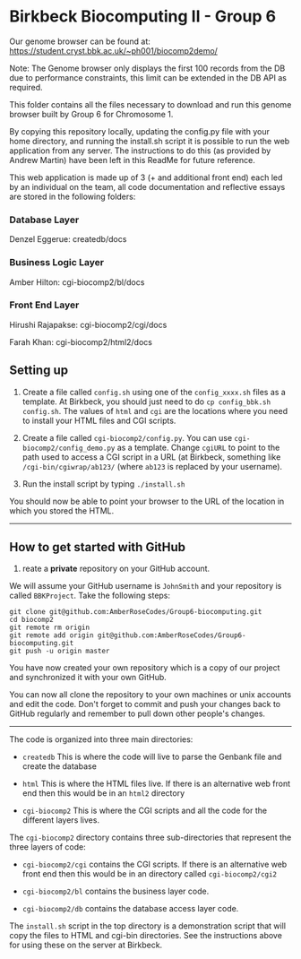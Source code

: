 Birkbeck Biocomputing II - Group 6
======================================

Our genome browser can be found at: 
https://student.cryst.bbk.ac.uk/~ph001/biocomp2demo/

Note: The Genome browser only displays the first 100 records from the DB due to performance constraints, this limit can be extended in the DB API as required. 

This folder contains all the files necessary to download and run this genome browser built by Group 6 for Chromosome 1. 

By copying this repository locally, updating the config.py file with your home directory, and running the install.sh script it is possible to run the web application from any server.  The instructions to do this (as provided by Andrew Martin) have been left in this ReadMe for future reference. 

This web application is made up of 3 (+ and additional front end) each led by an individual on the team, all code documentation and reflective essays are stored in the following folders: 

### Database Layer
Denzel Eggerue: createdb/docs

### Business Logic Layer
Amber Hilton: cgi-biocomp2/bl/docs

### Front End Layer
Hirushi Rajapakse: cgi-biocomp2/cgi/docs 

Farah Khan: cgi-biocomp2/html2/docs 



## Setting up 

1. Create a file called `config.sh` using one of the `config_xxxx.sh`
files as a template. At Birkbeck, you should just need to do `cp
config_bbk.sh config.sh`. The values of `html` and `cgi`
are the locations where you need to install your HTML files and CGI
scripts.

2. Create a file called `cgi-biocomp2/config.py`. You can use
`cgi-biocomp2/config_demo.py` as a template. Change `cgiURL` to point
to the path used to access a CGI script in a URL (at Birkbeck,
something like `/cgi-bin/cgiwrap/ab123/` (where `ab123` is replaced by
your username).

3. Run the install script by typing `./install.sh`

You should now be able to point your browser to the URL of the
location in which you stored the HTML.

-----------------------------------------------------------------------

How to get started with GitHub
------------------------

1. reate a **private** repository on your GitHub account.

We will assume your GitHub username is `JohnSmith` and your repository
is called `BBKProject`. Take the following steps:

```
git clone git@github.com:AmberRoseCodes/Group6-biocomputing.git
cd biocomp2
git remote rm origin
git remote add origin git@github.com:AmberRoseCodes/Group6-biocomputing.git
git push -u origin master
```

You have now created your own repository which is a copy of our project and 
synchronized it with your own GitHub.

You can now all clone the repository to your own machines or unix
accounts and edit the code. Don't forget to commit and push your
changes back to GitHub regularly and remember to pull down other
people's changes.

-----------------------------------------------------------------------

The code is organized into three main directories:

- `createdb` This is where the code will live to parse the Genbank
  file and create the database

- `html` This is where the HTML files live. If there is an alternative
  web front end then this would be in an `html2` directory

- `cgi-biocomp2` This is where the CGI scripts and all the code for
  the different layers lives.

The `cgi-biocomp2` directory contains three sub-directories that
represent the three layers of code:

- `cgi-biocomp2/cgi` contains the CGI scripts. If there is an
  alternative web front end then this would be in an directory called
  `cgi-biocomp2/cgi2`

- `cgi-biocomp2/bl` contains the business layer code.

- `cgi-biocomp2/db` contains the database access layer code.

The `install.sh` script in the top directory is a demonstration script that will copy the files to HTML and cgi-bin directories. See the instructions above for using these on the server at Birkbeck.

